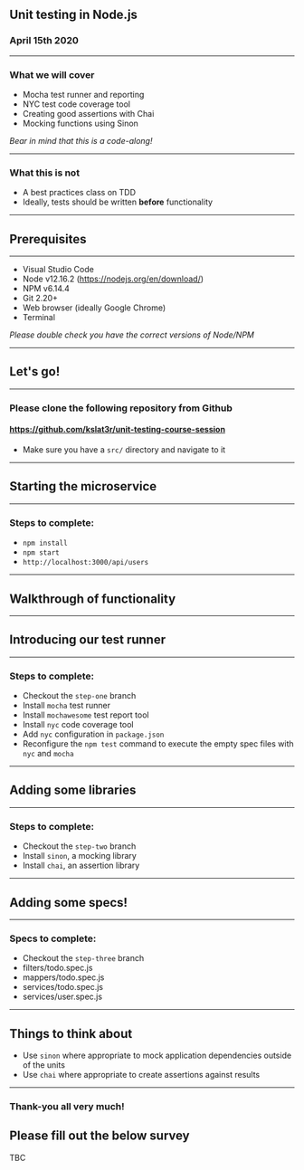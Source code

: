 ## Unit testing in Node.js

### April 15th 2020

---

### What we will cover

* Mocha test runner and reporting
* NYC test code coverage tool
* Creating good assertions with Chai
* Mocking functions using Sinon

*Bear in mind that this is a code-along!*

---

### What this is not

* A best practices class on TDD
* Ideally, tests should be written **before** functionality

---

## Prerequisites

---

* Visual Studio Code
* Node v12.16.2 (https://nodejs.org/en/download/)
* NPM v6.14.4
* Git 2.20+
* Web browser (ideally Google Chrome)
* Terminal

*Please double check you have the correct versions of Node/NPM*

---

## Let's go!

---

### Please clone the following repository from Github

#### https://github.com/kslat3r/unit-testing-course-session

* Make sure you have a `src/` directory and navigate to it

---

## Starting the microservice

---

### Steps to complete:

* `npm install`
* `npm start`
* `http://localhost:3000/api/users`

---

## Walkthrough of functionality

---

## Introducing our test runner

---

### Steps to complete:

* Checkout the `step-one` branch
* Install `mocha` test runner
* Install `mochawesome` test report tool
* Install `nyc` code coverage tool
* Add `nyc` configuration in `package.json`
* Reconfigure the `npm test` command to execute the empty spec files with `nyc` and `mocha`

---

## Adding some libraries

---

### Steps to complete:

* Checkout the `step-two` branch
* Install `sinon`, a mocking library
* Install `chai`, an assertion library

---

## Adding some specs!

---

### Specs to complete:

* Checkout the `step-three` branch
* filters/todo.spec.js
* mappers/todo.spec.js
* services/todo.spec.js
* services/user.spec.js

---

## Things to think about

* Use `sinon` where appropriate to mock application dependencies outside of the units
* Use `chai` where appropriate to create assertions against results

---

### Thank-you all very much!

## Please fill out the below survey

TBC
